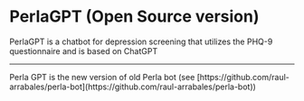 # PerlaGPT (Open Source version)
PerlaGPT is a chatbot for depression screening that utilizes the PHQ-9 questionnaire and is based on ChatGPT 
<hr>
Perla GPT is the new version of old Perla bot (see [https://github.com/raul-arrabales/perla-bot](https://github.com/raul-arrabales/perla-bot))
